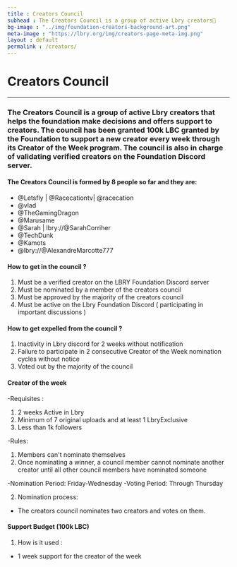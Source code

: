 ```yaml
---
title : Creators Council
subhead : The Creators Council is a group of active Lbry creators🎥
bg-image : "../img/foundation-creators-background-art.png"
meta-image : "https://lbry.org/img/creators-page-meta-img.png"
layout : default
permalink : /creators/
---
```


# Creators Council 
---
### The Creators Council is a group of active Lbry creators that helps the foundation make decisions and offers support to creators. The council has been granted 100k LBC granted by the Foundation to support a new creator every week through its Creator of the Week program. The council is also in charge of validating verified creators on the Foundation Discord server.

#### The Creators Council is formed by 8 people so far and they are:
- @Letsfly | @Racecationtv| @racecation
- @vlad
- @TheGamingDragon
- @Marusame
- @Sarah | lbry://@SarahCorriher 
- @TechDunk
- @Kamots
- @lbry://@AlexandreMarcotte777

#### How to get in the council ? 
1. Must be a verified creator on the LBRY Foundation Discord server
2. Must be nominated by a member of the creators council
3. Must be approved by the majority of the creators council
3. Must be active on the Lbry Foundation Discord ( participating in important discussions )

#### How to get expelled from the council ?
1. Inactivity in Lbry discord for 2 weeks without notification
2. Failure to participate in 2 consecutive Creator of the Week nomination cycles without notice
3. Voted out by the majority of the council

#### Creator of the week
 
-Requisites : 

  1) 2 weeks Active in Lbry
  2) Minimum of 7 original uploads and at least 1 LbryExclusive
  3) Less than 1k followers

-Rules:
 
  1) Members can't nominate themselves
  2) Once nominating a winner, a council member cannot nominate another creator until all other council members have nominated someone

-Nomination Period: Friday-Wednesday 
-Voting Period: Through Thursday

  2) Nomination process:
 
- The creators council nominates two creators and votes on them.

#### Support Budget (100k LBC) 

1) How is it used : 

- 1 week support for the creator of the week
